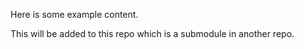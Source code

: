 Here is some example content.

This will be added to this repo which is a submodule in another repo.
